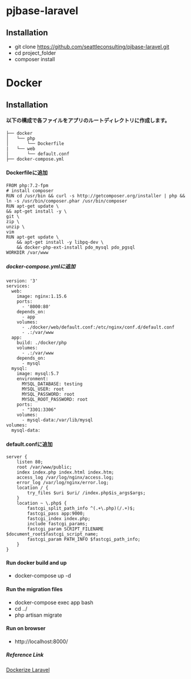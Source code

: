 # pjbase-laravel

## Installation

- git clone https://github.com/seattleconsulting/pjbase-laravel.git
- cd project_folder
- composer install

# Docker

## Installation

#### 以下の構成で各ファイルをアプリのルートディレクトリに作成します。

```
├── docker
│   └── php
│       └── Dockerfile
| 	└── web
│       └── default.conf
├── docker-compose.yml
```

#### Dockerfileに追加
```
FROM php:7.2-fpm
# install composer
RUN cd /usr/bin && curl -s http://getcomposer.org/installer | php && ln -s /usr/bin/composer.phar /usr/bin/composer
RUN apt-get update \
&& apt-get install -y \
git \
zip \
unzip \
vim
RUN apt-get update \
    && apt-get install -y libpq-dev \
    && docker-php-ext-install pdo_mysql pdo_pgsql
WORKDIR /var/www
```

##### docker-compose.ymlに追加
```
version: '3'
services:
  web:
    image: nginx:1.15.6
    ports:
      - '8000:80'
    depends_on:
      - app
    volumes:
      - ./docker/web/default.conf:/etc/nginx/conf.d/default.conf
      - .:/var/www
  app:
    build: ./docker/php
    volumes:
      - .:/var/www
    depends_on:
      - mysql
  mysql:
    image: mysql:5.7
    environment:
      MYSQL_DATABASE: testing
      MYSQL_USER: root
      MYSQL_PASSWORD: root
      MYSQL_ROOT_PASSWORD: root
    ports:
      - "3301:3306"
    volumes:
      - mysql-data:/var/lib/mysql
volumes:
  mysql-data:
```

#### default.confに追加
```
server {
    listen 80;
    root /var/www/public;
    index index.php index.html index.htm;
    access_log /var/log/nginx/access.log;
    error_log /var/log/nginx/error.log;
    location / {
        try_files $uri $uri/ /index.php$is_args$args;
    }
    location ~ \.php$ {
        fastcgi_split_path_info ^(.+\.php)(/.+)$;
        fastcgi_pass app:9000;
        fastcgi_index index.php;
        include fastcgi_params;
        fastcgi_param SCRIPT_FILENAME $document_root$fastcgi_script_name;
        fastcgi_param PATH_INFO $fastcgi_path_info;
    }
}
```

#### Run docker build and up

- docker-compose up -d

#### Run the migration files

- docker-compose exec app bash
- cd ../
- php artisan migrate 

#### Run on browser
 
- http://localhost:8000/

##### Reference Link
[Dockerize Laravel](https://www.membersedge.co.jp/blog/laravel-development-environment-with-docker-compose/)
